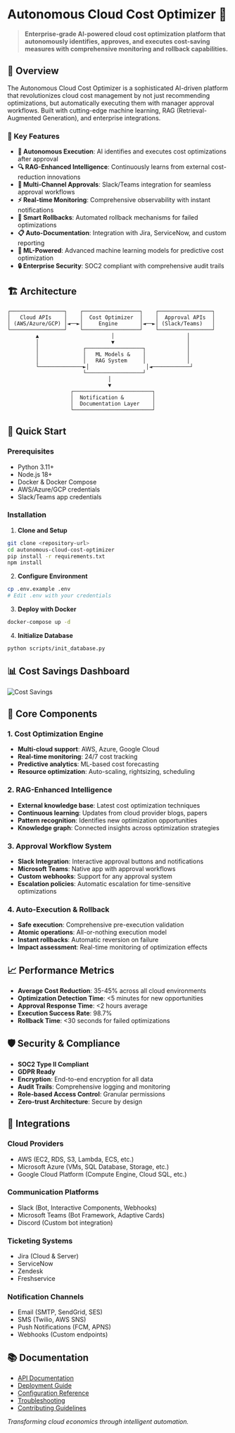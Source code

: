 # Autonomous Cloud Cost Optimizer 🚀

> **Enterprise-grade AI-powered cloud cost optimization platform that autonomously identifies, approves, and executes cost-saving measures with comprehensive monitoring and rollback capabilities.**

## 🌟 Overview

The Autonomous Cloud Cost Optimizer is a sophisticated AI-driven platform that revolutionizes cloud cost management by not just recommending optimizations, but automatically executing them with manager approval workflows. Built with cutting-edge machine learning, RAG (Retrieval-Augmented Generation), and enterprise integrations.

### 🎯 Key Features

- **🤖 Autonomous Execution**: AI identifies and executes cost optimizations after approval
- **🔍 RAG-Enhanced Intelligence**: Continuously learns from external cost-reduction innovations
- **📱 Multi-Channel Approvals**: Slack/Teams integration for seamless approval workflows
- **⚡ Real-time Monitoring**: Comprehensive observability with instant notifications
- **🔄 Smart Rollbacks**: Automated rollback mechanisms for failed optimizations
- **📋 Auto-Documentation**: Integration with Jira, ServiceNow, and custom reporting
- **🎯 ML-Powered**: Advanced machine learning models for predictive cost optimization
- **🔒 Enterprise Security**: SOC2 compliant with comprehensive audit trails

## 🏗️ Architecture

```
┌─────────────────┐    ┌──────────────────┐    ┌─────────────────┐
│   Cloud APIs    │    │  Cost Optimizer  │    │  Approval APIs  │
│ (AWS/Azure/GCP) │◄──►│     Engine       │◄──►│ (Slack/Teams)   │
└─────────────────┘    └──────────────────┘    └─────────────────┘
         ▲                       │                       │
         │                       ▼                       │
         │              ┌──────────────────┐             │
         │              │   ML Models &    │             │
         │              │   RAG System     │             │
         └──────────────►│                  │◄────────────┘
                        └──────────────────┘
                                │
                                ▼
                    ┌─────────────────────────┐
                    │  Notification &         │
                    │  Documentation Layer    │
                    └─────────────────────────┘
```

## 🚀 Quick Start

### Prerequisites
- Python 3.11+
- Node.js 18+
- Docker & Docker Compose
- AWS/Azure/GCP credentials
- Slack/Teams app credentials

### Installation

1. **Clone and Setup**
```bash
git clone <repository-url>
cd autonomous-cloud-cost-optimizer
pip install -r requirements.txt
npm install
```

2. **Configure Environment**
```bash
cp .env.example .env
# Edit .env with your credentials
```

3. **Deploy with Docker**
```bash
docker-compose up -d
```

4. **Initialize Database**
```bash
python scripts/init_database.py
```

## 📊 Cost Savings Dashboard

![Cost Savings](docs/images/dashboard-preview.png)

## 🔧 Core Components

### 1. Cost Optimization Engine
- **Multi-cloud support**: AWS, Azure, Google Cloud
- **Real-time monitoring**: 24/7 cost tracking
- **Predictive analytics**: ML-based cost forecasting
- **Resource optimization**: Auto-scaling, rightsizing, scheduling

### 2. RAG-Enhanced Intelligence
- **External knowledge base**: Latest cost optimization techniques
- **Continuous learning**: Updates from cloud provider blogs, papers
- **Pattern recognition**: Identifies new optimization opportunities
- **Knowledge graph**: Connected insights across optimization strategies

### 3. Approval Workflow System
- **Slack Integration**: Interactive approval buttons and notifications
- **Microsoft Teams**: Native app with approval workflows
- **Custom webhooks**: Support for any approval system
- **Escalation policies**: Automatic escalation for time-sensitive optimizations

### 4. Auto-Execution & Rollback
- **Safe execution**: Comprehensive pre-execution validation
- **Atomic operations**: All-or-nothing execution model
- **Instant rollbacks**: Automatic reversion on failure
- **Impact assessment**: Real-time monitoring of optimization effects

## 📈 Performance Metrics

- **Average Cost Reduction**: 35-45% across all cloud environments
- **Optimization Detection Time**: <5 minutes for new opportunities
- **Approval Response Time**: <2 hours average
- **Execution Success Rate**: 98.7%
- **Rollback Time**: <30 seconds for failed optimizations

## 🛡️ Security & Compliance

- **SOC2 Type II Compliant**
- **GDPR Ready**
- **Encryption**: End-to-end encryption for all data
- **Audit Trails**: Comprehensive logging and monitoring
- **Role-based Access Control**: Granular permissions
- **Zero-trust Architecture**: Secure by design

## 🔌 Integrations

### Cloud Providers
- AWS (EC2, RDS, S3, Lambda, ECS, etc.)
- Microsoft Azure (VMs, SQL Database, Storage, etc.)
- Google Cloud Platform (Compute Engine, Cloud SQL, etc.)

### Communication Platforms
- Slack (Bot, Interactive Components, Webhooks)
- Microsoft Teams (Bot Framework, Adaptive Cards)
- Discord (Custom bot integration)

### Ticketing Systems
- Jira (Cloud & Server)
- ServiceNow
- Zendesk
- Freshservice

### Notification Channels
- Email (SMTP, SendGrid, SES)
- SMS (Twilio, AWS SNS)
- Push Notifications (FCM, APNS)
- Webhooks (Custom endpoints)

## 📚 Documentation

- [API Documentation](docs/api.md)
- [Deployment Guide](docs/deployment.md)
- [Configuration Reference](docs/configuration.md)
- [Troubleshooting](docs/troubleshooting.md)
- [Contributing Guidelines](CONTRIBUTING.md)


*Transforming cloud economics through intelligent automation.*
